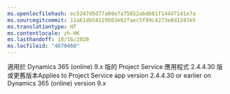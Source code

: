 ```yaml
---
ms.openlocfilehash: ec5247d5d77a09e7a75652abd681f144d7141e7a
ms.sourcegitcommit: 11a61db54119503e82faec5f99c4273e8d1247e5
ms.translationtype: HT
ms.contentlocale: zh-HK
ms.lasthandoff: 10/16/2020
ms.locfileid: "4070460"
---
```

<span data-ttu-id="79161-101">適用於 Dynamics 365 (online) 9.x 版的 Project Service 應用程式 2.4.4.30 版或更舊版本</span><span class="sxs-lookup"><span data-stu-id="79161-101">Applies to Project Service app version 2.4.4.30 or earlier on Dynamics 365 (online) version 9.x</span></span>
